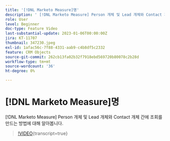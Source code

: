 ```yaml
---
title: '[!DNL Marketo Measure]명'
description: ' [!DNL Marketo Measure] Person 개체 및 Lead 개체와 Contact 개체 간에 조회를 만드는 방법에 대해 알아봅니다.'
role: User
level: Beginner
doc-type: Feature Video
last-substantial-update: 2023-01-06T00:00:00Z
jira: KT-11707
thumbnail: 347230.jpeg
exl-id: 1afac56c-7f88-4331-aab9-c4b8df5c2332
feature: CRM Objects
source-git-commit: 262cb13fa02b32f7918ebd569720b80078c2b28d
workflow-type: tm+mt
source-wordcount: '36'
ht-degree: 0%

---
```


# [!DNL Marketo Measure]명

[!DNL Marketo Measure] Person 개체 및 Lead 개체와 Contact 개체 간에 조회를 만드는 방법에 대해 알아봅니다.

>[!VIDEO](https://video.tv.adobe.com/v/3422227/?learn=on&captions=kor){transcript=true}
